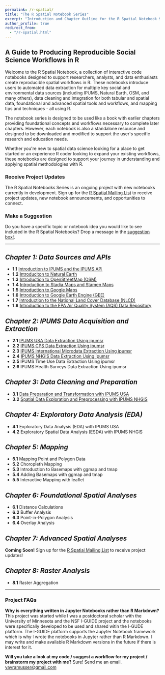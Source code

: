 ```yaml
---
permalink: /r-spatial/
title: "The R Spatial Notebook Series"
excerpt: "Introduction and Chapter Outline for the R Spatial Notebook Series"
author_profile: true
redirect_from: 
  - "/r-spatial.html"
---
```


## A Guide to Producing Reproducible Social Science Workflows in R

Welcome to the R Spatial Notebook, a collection of interactive code notebooks designed to support researchers, analysts, and data enthusiasts create reproducible spatial workflows in R.  These notebooks introduce users to automated data extraction for multiple key social and environmental data sources (including IPUMS, Natural Earth, OSM, and many others), data cleaning and integration for both tabular and spatial data, foundational and advanced spatial tools and workflows, and mapping tips and techniques - all using R.

The notebook series is designed to be used like a book with earlier chapters providing foundational concepts and workflows necessary to complete later chapters.  However, each notebook is also a standalone resource and designed to be downloaded and modified to support the user's specific research and education needs.

Whether you're new to spatial data science looking for a place to get started or an experience R coder looking to expand your existing workflows, these notebooks are designed to support your journey in understanding and applying spatial methodologies with R.

### Receive Project Updates
The R Spatial Notebooks Series is an ongoing project with new notebooks currently in development.  Sign up for the [R Spatial Mailing List](https://mailchi.mp/ab01e8fc8397/r-spatial-email-signup) to receive project updates, new notebook announcements, and opportunities to connect.

### Make a Suggestion
Do you have a specific topic or notebook idea you would like to see included in the R Spatial Notebooks?  Drop a message in the [suggestion box!](https://us19.list-manage.com/survey?u=746bf8d366d6fbc99c699e714&id=54590a28ea&attribution=false).

---

*Chapter 1: Data Sources and APIs*
------
* **1.1** [Introduction to IPUMS and the IPUMS API](https://mybinder.org/v2/gh/vavramusser/r-spatial/HEAD?labpath=1.01+Introduction+to+IPUMS+and+the+IPUMS+API.ipynb)
* **1.2** [Introduciton to Natural Earth](https://mybinder.org/v2/gh/vavramusser/r-spatial/HEAD?labpath=1.02+Introduction+to+Natural+Earth.ipynb)
* **1.3** [Introduction to OpenStreetMap (OSM)](https://mybinder.org/v2/gh/vavramusser/r-spatial/HEAD?labpath=1.03+Introduction+to+OpenStreetMap+%28OSM%29.ipynb)
* **1.4** [Introduction to Stadia Maps and Stamen Maps](https://mybinder.org/v2/gh/vavramusser/r-spatial/HEAD?labpath=1.04+Introduction+to+Stadia+Maps+and+Stamen+Maps.ipynb)
* **1.5** [Introduction to Google Maps](https://mybinder.org/v2/gh/vavramusser/r-spatial/HEAD?labpath=1.05+Introduction+to+Google+Maps.ipynb)
* **1.6** [Introduction to Google Earth Engine (GEE)](https://mybinder.org/v2/gh/vavramusser/r-spatial/HEAD?labpath=1.06+Introduction+to+Google+Earth+Engine+%28GEE%29.ipynb)
* **1.7** [Introduction to the National Land Cover Database (NLCD)](https://mybinder.org/v2/gh/vavramusser/r-spatial/HEAD?labpath=1.07+Introduction+to+the+USGS+National+Land+Cover+Database+%28NLCD%29.ipynb)
* **1.8** [Introduction to the EPA Air Quality System (AQS) Data Repository](https://mybinder.org/v2/gh/vavramusser/r-spatial/HEAD?labpath=1.08+Introduction+to+the+EPA+Air+Quality+System+%28AQS%29+Data+Repository+and+the+AQS+API.ipynb)

*Chapter 2: IPUMS Data Acquisition and Extraction*
------
* **2.1** [IPUMS USA Data Extraction Using ipumsr](https://mybinder.org/v2/gh/vavramusser/r-spatial/HEAD?labpath=2.01+IPUMS+USA+Data+Extraction+Using+ipumsr.ipynb)
* **2.2** [IPUMS CPS Data Extraction Using ipumsr](https://mybinder.org/v2/gh/vavramusser/r-spatial/HEAD?labpath=2.02+IPUMS+CPS+Data+Extraction+Using+ipumsr.ipynb)
* **2.3** [IPUMS International Microdata Extraction Using ipumsr](https://mybinder.org/v2/gh/vavramusser/r-spatial/HEAD?labpath=2.03+IPUMS+International+Data+Extraction+Using+ipumsr.ipynb)
* **2.4** [IPUMS NHGIS Data Extraction Using ipumsr](https://mybinder.org/v2/gh/vavramusser/r-spatial/HEAD?labpath=2.04+IPUMS+NHGIS+Data+Extraction+Using+ipumsr.ipynb)
* **2.5** IPUMS Time Use Data Extraction Using ipumsr
* **2.6** IPUMS Health Surveys Data Extraction Using ipumsr

*Chapter 3: Data Cleaning and Preparation*
------
* **3.1** [Data Preparation and Transformation with IPUMS USA](https://mybinder.org/v2/gh/vavramusser/r-spatial/HEAD?labpath=3.01+Data+Cleaning+and+Preparation+with+IPUMS+USA.ipynb)
* **3.2** [Spatial Data Exploration and Preprocessing with IPUMS NHGIS](https://mybinder.org/v2/gh/vavramusser/r-spatial/HEAD?labpath=3.02+Spatial+Exploration+and+Preprocessing+with+IPUMS+NHGIS.ipynb)

*Chapter 4: Exploratory Data Analysis (EDA)*
------
* **4.1** Exploratory Data Analysis (EDA) with IPUMS USA
* **4.2** Exploratory Spatial Data Analysis (ESDA) with IPUMS NHGIS

*Chapter 5: Mapping*
------
* **5.1** Mapping Point and Polygon Data
* **5.2** Choropleth Mapping
* **5.3** Introduction to Basemaps with ggmap and tmap
* **5.4** Adding Basemaps with ggmap and tmap
* **5.5** Interactive Mapping with leaflet

*Chapter 6: Foundational Spatial Analyses*
------
* **6.1** Distance Calculations
* **6.2** Buffer Analysis
* **6.3** Point-in-Polygon Analysis
* **6.4** Overlay Analysis

*Chapter 7: Advanced Spatial Analyses*
------
**Coming Soon!** Sign up for the [R Spatial Mailing List](https://mailchi.mp/ab01e8fc8397/r-spatial-email-signup) to receive project updates!

*Chapter 8: Raster Analysis*
------
* **8.1** Raster Aggregation

---
### Project FAQs

**Why is everything written in Jupyter Notebooks rather than R Markdown?**
This project was started while I was a postdoctoral scholar with the University of Minnesota and the NSF I-GUIDE project and the notebooks were specifically developed to be used and shared witin the I-GUDE platform.  The I-GUIDE platform supports the Jupyter Notebook framework which is why I wrote the notebooks in Jupyter rather than R Markdown.  I may write and make available R Markdown versions in the future if there is interest for it.

**Will you take a look at my code / suggest a workflow for my project / brainstorm my project with me?**
Sure!  Send me an email.  [vavramusser@gmail.com](vavramusser@gmail.com)

